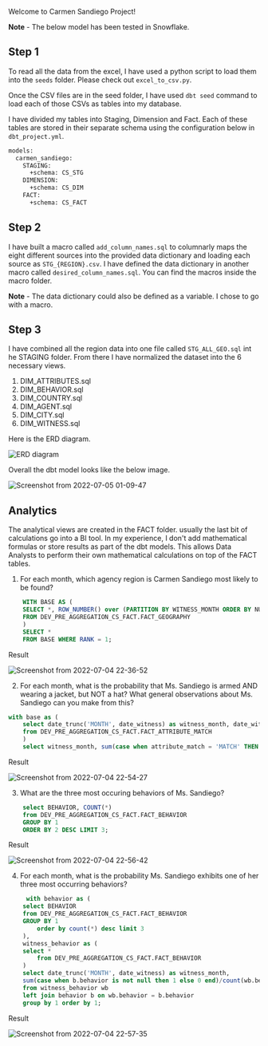 Welcome to Carmen Sandiego Project!

**Note** - The below model has been tested in Snowflake.

## Step 1

To read all the data from the excel, I have used a python script to load them into the `seeds` folder. Please check out `excel_to_csv.py`.

Once the CSV files are in the seed folder, I have used `dbt seed` command to load each of those CSVs as tables into my database. 

I have divided my tables into Staging, Dimension and Fact. Each of these tables are stored in their separate schema using the configuration below in `dbt_project.yml`.

```bash
models:
  carmen_sandiego:
    STAGING:
      +schema: CS_STG
    DIMENSION:
      +schema: CS_DIM
    FACT:
      +schema: CS_FACT
```

## Step 2

I have built a macro called `add_column_names.sql` to columnarly maps the eight different sources into the provided data dictionary and loading each source as `STG_{REGION}.csv`. I have defined the data dictionary in another macro called `desired_column_names.sql`. You can find the macros inside the macro folder.

**Note** - The data dictionary could also be defined as a variable. I chose to go with a macro.

## Step 3

I have combined all the region data into one file called `STG_ALL_GEO.sql` int he STAGING folder. From there I have normalized the dataset into the 6 necessary views. 

1. DIM_ATTRIBUTES.sql
2. DIM_BEHAVIOR.sql
3. DIM_COUNTRY.sql
4. DIM_AGENT.sql
5. DIM_CITY.sql
6. DIM_WITNESS.sql

Here is the ERD diagram.

![ERD diagram](https://user-images.githubusercontent.com/44732615/177209755-5e73b303-78fc-4e2a-9faf-28427e670a22.png)


Overall the dbt model looks like the below image.

![Screenshot from 2022-07-05 01-09-47](https://user-images.githubusercontent.com/44732615/177209918-45970a22-2f54-406d-82b0-273e9f874546.png)


## Analytics

The analytical views are created in the FACT folder. usually the last bit of calculations go into a BI tool. In my experience, I don't add mathematical formulas or store results as part of the dbt models. This allows Data Analysts to perform their own mathematical calculations on top of the FACT tables.

1. For each month, which agency region is Carmen Sandiego most likely to be found?

```sql
    WITH BASE AS (
    SELECT *, ROW_NUMBER() over (PARTITION BY WITNESS_MONTH ORDER BY NUM_OF_SIGHTINGS DESC) AS RANK
    FROM DEV_PRE_AGGREGATION_CS_FACT.FACT_GEOGRAPHY
    )
    SELECT *
    FROM BASE WHERE RANK = 1;
```

Result

![Screenshot from 2022-07-04 22-36-52](https://user-images.githubusercontent.com/44732615/177198001-ba5a8e7d-73fe-4e1a-a5f9-fbb8bdad2431.png)


2. For each month, what is the probability that Ms. Sandiego is armed AND wearing a jacket,
but NOT a hat? What general observations about Ms. Sandiego can you make from this?

```sql
with base as (
    select date_trunc('MONTH', date_witness) as witness_month, date_witness, attribute_match 
    from DEV_PRE_AGGREGATION_CS_FACT.FACT_ATTRIBUTE_MATCH 
    )
    select witness_month, sum(case when attribute_match = 'MATCH' THEN 1 else 0 end)/count(*) as probability_of_match from base group by 1 order by 1;
```

Result

![Screenshot from 2022-07-04 22-54-27](https://user-images.githubusercontent.com/44732615/177198106-72fa0da2-c53c-4b7c-8935-05c93427a3ba.png)

3. What are the three most occuring behaviors of Ms. Sandiego?

```sql
    select BEHAVIOR, COUNT(*)
    from DEV_PRE_AGGREGATION_CS_FACT.FACT_BEHAVIOR
    GROUP BY 1
    ORDER BY 2 DESC LIMIT 3;
```

Result

![Screenshot from 2022-07-04 22-56-42](https://user-images.githubusercontent.com/44732615/177198327-e1125350-22a4-4593-bf84-400046666a28.png)


4. For each month, what is the probability Ms. Sandiego exhibits one of her three most occurring behaviors?

```sql
     with behavior as (
    select BEHAVIOR
    from DEV_PRE_AGGREGATION_CS_FACT.FACT_BEHAVIOR
    GROUP BY 1
        order by count(*) desc limit 3
    ),
    witness_behavior as (
    select *
        from DEV_PRE_AGGREGATION_CS_FACT.FACT_BEHAVIOR
    )
    select date_trunc('MONTH', date_witness) as witness_month,
    sum(case when b.behavior is not null then 1 else 0 end)/count(wb.behavior) as prob
    from witness_behavior wb 
    left join behavior b on wb.behavior = b.behavior
    group by 1 order by 1;
```

Result

![Screenshot from 2022-07-04 22-57-35](https://user-images.githubusercontent.com/44732615/177198391-5b5f4eef-f3ce-4606-978d-b4184e62552f.png)
